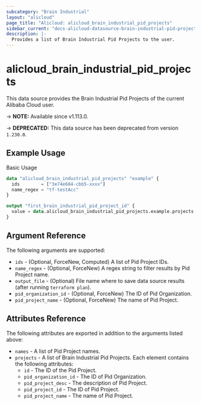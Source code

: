 ```yaml
---
subcategory: "Brain Industrial"
layout: "alicloud"
page_title: "Alicloud: alicloud_brain_industrial_pid_projects"
sidebar_current: "docs-alicloud-datasource-brain-industrial-pid-projects"
description: |-
  Provides a list of Brain Industrial Pid Projects to the user.
---
```


# alicloud_brain_industrial_pid_projects

This data source provides the Brain Industrial Pid Projects of the current Alibaba Cloud user.

-> **NOTE:** Available since v1.113.0.

-> **DEPRECATED:**  This data source has been deprecated from version `1.230.0`.

## Example Usage

Basic Usage

```terraform
data "alicloud_brain_industrial_pid_projects" "example" {
  ids        = ["3e74e684-cbb5-xxxx"]
  name_regex = "tf-testAcc"
}

output "first_brain_industrial_pid_project_id" {
  value = data.alicloud_brain_industrial_pid_projects.example.projects.0.id
}
```

## Argument Reference

The following arguments are supported:

* `ids` - (Optional, ForceNew, Computed)  A list of Pid Project IDs.
* `name_regex` - (Optional, ForceNew) A regex string to filter results by Pid Project name.
* `output_file` - (Optional) File name where to save data source results (after running `terraform plan`).
* `pid_organization_id` - (Optional, ForceNew) The ID of Pid Organization.
* `pid_project_name` - (Optional, ForceNew) The name of Pid Project.

## Attributes Reference

The following attributes are exported in addition to the arguments listed above:

* `names` - A list of Pid Project names.
* `projects` - A list of Brain Industrial Pid Projects. Each element contains the following attributes:
	* `id` - The ID of the Pid Project.
	* `pid_organization_id` - The ID of Pid Organization.
	* `pid_project_desc` - The description of Pid Project.
	* `pid_project_id` - The ID of Pid Project.
	* `pid_project_name` - The name of Pid Project.
